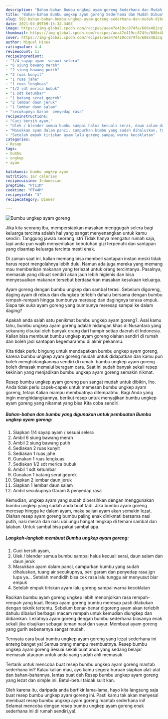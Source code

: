 ```yaml
---
description: "Bahan-bahan Bumbu ungkep ayam goreng Sederhana dan Mudah Dibuat"
title: "Bahan-bahan Bumbu ungkep ayam goreng Sederhana dan Mudah Dibuat"
slug: 502-bahan-bahan-bumbu-ungkep-ayam-goreng-sederhana-dan-mudah-dibuat
date: 2021-03-09T09:15:32.340Z
image: https://img-global.cpcdn.com/recipes/aea47e419cc874fe/680x482cq70/bumbu-ungkep-ayam-goreng-foto-resep-utama.jpg
thumbnail: https://img-global.cpcdn.com/recipes/aea47e419cc874fe/680x482cq70/bumbu-ungkep-ayam-goreng-foto-resep-utama.jpg
cover: https://img-global.cpcdn.com/recipes/aea47e419cc874fe/680x482cq70/bumbu-ungkep-ayam-goreng-foto-resep-utama.jpg
author: Miguel Hines
ratingvalue: 4.4
reviewcount: 11
recipeingredient:
- "1/4 sayap ayam  sesuai selera"
- "6 siung bawang merah"
- "2 siung bawang putih"
- "2 ruas kunyit"
- "1 ruas jahe"
- "1 ruas lengkuas"
- "1/2 sdt merica bubuk"
- "1 sdt ketumbar"
- "1 batang serai geprek"
- "2 lembar daun jeruk"
- "1 lembar daun salam"
- "secukupnya Garam  penyedap rasa"
recipeinstructions:
- "Cuci bersih ayam,"
- "Ulek / blender semua bumbu sampai halus kecuali serai, daun salam dan daun jeruk"
- "Masukkan ayam dalam panci, campurkan bumbu yang sudah dihaluskan, tuang air secukupnya, beri garam dan penyedap rasa jgn lupa ya... Setelah mendidih bisa cek rasa lalu tunggu air menyusut biar empuk"
- "Setelah empuk tiriskan ayam lalu goreng sampai warna kecoklatan"
categories:
- Resep
tags:
- bumbu
- ungkep
- ayam

katakunci: bumbu ungkep ayam 
nutrition: 167 calories
recipecuisine: Indonesian
preptime: "PT11M"
cooktime: "PT44M"
recipeyield: "3"
recipecategory: Dinner

---
```



![Bumbu ungkep ayam goreng](https://img-global.cpcdn.com/recipes/aea47e419cc874fe/680x482cq70/bumbu-ungkep-ayam-goreng-foto-resep-utama.jpg)

Jika kita seorang ibu, mempersiapkan masakan menggugah selera bagi keluarga tercinta adalah hal yang sangat menyenangkan untuk kamu sendiri. Tanggung jawab seorang istri Tidak hanya mengatur rumah saja, tapi anda pun wajib menyediakan kebutuhan gizi terpenuhi dan santapan yang disantap keluarga tercinta mesti enak.

Di zaman  saat ini, kalian memang bisa membeli santapan instan meski tidak harus repot mengolahnya lebih dulu. Namun ada juga mereka yang memang mau memberikan makanan yang terlezat untuk orang tercintanya. Pasalnya, memasak yang dibuat sendiri akan jauh lebih higienis dan bisa menyesuaikan makanan tersebut berdasarkan masakan kesukaan keluarga. 

Ayam goreng dengan bumbu ungkep dan sambal terasi. Sebelum digoreng, daging ayam di rebus dan diungkep terlebih dahalu bersama dengan bumbu rempah-rempah hingga bumbunya meresap dan dagingnya terasa empuk. Siapa tak suka ayam goreng yang bumbunya meresap sampai ke dalam daging?

Apakah anda salah satu penikmat bumbu ungkep ayam goreng?. Asal kamu tahu, bumbu ungkep ayam goreng adalah hidangan khas di Nusantara yang sekarang disukai oleh banyak orang dari hampir setiap daerah di Indonesia. Kalian bisa membuat bumbu ungkep ayam goreng olahan sendiri di rumah dan boleh jadi santapan kegemaranmu di akhir pekanmu.

Kita tidak perlu bingung untuk mendapatkan bumbu ungkep ayam goreng, karena bumbu ungkep ayam goreng mudah untuk didapatkan dan kamu pun boleh menghidangkannya sendiri di rumah. bumbu ungkep ayam goreng boleh dimasak memalui beragam cara. Saat ini sudah banyak sekali resep kekinian yang menjadikan bumbu ungkep ayam goreng semakin nikmat.

Resep bumbu ungkep ayam goreng pun sangat mudah untuk dibikin, lho. Anda tidak perlu capek-capek untuk memesan bumbu ungkep ayam goreng, tetapi Kalian mampu membuatnya ditempatmu. Bagi Anda yang ingin menghidangkannya, berikut resep untuk menyajikan bumbu ungkep ayam goreng yang nikamat yang bisa Kita coba sendiri.

<!--inarticleads1-->

##### Bahan-bahan dan bumbu yang digunakan untuk pembuatan Bumbu ungkep ayam goreng:

1. Siapkan 1/4 sayap ayam / sesuai selera
1. Ambil 6 siung bawang merah
1. Ambil 2 siung bawang putih
1. Sediakan 2 ruas kunyit
1. Sediakan 1 ruas jahe
1. Gunakan 1 ruas lengkuas
1. Sediakan 1/2 sdt merica bubuk
1. Ambil 1 sdt ketumbar
1. Gunakan 1 batang serai geprek
1. Siapkan 2 lembar daun jeruk
1. Siapkan 1 lembar daun salam
1. Ambil secukupnya Garam &amp; penyedap rasa


Kemudian, ungkep ayam yang sudah dibersihkan dengan menggunakan bumbu ungkep yang sudah anda buat tadi. Jika bumbu ayam goreng meresap hingga ke dalam ayam, maka sajian ayam akan semakin lezat. Olahan resep ayam goreng bumbu paling enak dinikmati bersama nasi putih, nasi merah dan nasi ubi ungu hangat lengkap di temani sambal dan lalaban. Untuk sambal bisa pakai sambal apa. 

<!--inarticleads2-->

##### Langkah-langkah membuat Bumbu ungkep ayam goreng:

1. Cuci bersih ayam,
1. Ulek / blender semua bumbu sampai halus kecuali serai, daun salam dan daun jeruk
1. Masukkan ayam dalam panci, campurkan bumbu yang sudah dihaluskan, tuang air secukupnya, beri garam dan penyedap rasa jgn lupa ya... Setelah mendidih bisa cek rasa lalu tunggu air menyusut biar empuk
1. Setelah empuk tiriskan ayam lalu goreng sampai warna kecoklatan


Racikan bumbu ayam goreng ungkep lebih menonjolkan rasa rempah-rempah yang kuat. Resep ayam goreng bumbu meresap pasti dilakukan dengan teknik tertentu. Sebelum benar-benar digoreng ayam akan terlebih dahulu dibaluri berbagai macam rempah untuk kemudian diungkep dan didiamkan. Lezatnya ayam goreng dengan bumbu sederhana biasanya enak sekali jika disajikan sebagai teman nasi dan sayur. Membuat ayam goreng yang gurih sebenarnya sangat mudah. 

Ternyata cara buat bumbu ungkep ayam goreng yang lezat sederhana ini enteng banget ya! Semua orang mampu membuatnya. Resep bumbu ungkep ayam goreng Sesuai sekali buat anda yang sedang belajar memasak ataupun untuk anda yang sudah ahli memasak.

Tertarik untuk mencoba buat resep bumbu ungkep ayam goreng mantab sederhana ini? Kalau kalian mau, ayo kamu segera buruan siapkan alat-alat dan bahan-bahannya, lantas buat deh Resep bumbu ungkep ayam goreng yang lezat dan simple ini. Betul-betul taidak sulit kan. 

Oleh karena itu, daripada anda berfikir lama-lama, hayo kita langsung saja buat resep bumbu ungkep ayam goreng ini. Pasti kamu tak akan menyesal membuat resep bumbu ungkep ayam goreng mantab sederhana ini! Selamat mencoba dengan resep bumbu ungkep ayam goreng enak sederhana ini di rumah sendiri,ya!.

